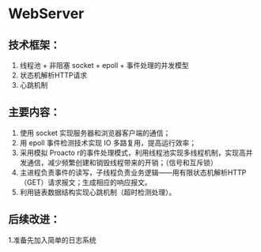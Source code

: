 # WebServer

## 技术框架：

1. 线程池 + 非阻塞 socket + epoll + 事件处理的并发模型
2. 状态机解析HTTP请求
3. 心跳机制

## 主要内容：

1. 使用 socket 实现服务器和浏览器客户端的通信；
2. 用 epoll 事件检测技术实现 IO 多路复用，提高运行效率；
3. 采用模拟 Proacto r的事件处理模式，利用线程池实现多线程机制，实现高并发通信，减少频繁创建和销毁线程带来的开销；（信号和互斥锁）
4. 主进程负责事件的读写，子线程负责业务逻辑——用有限状态机解析HTTP（GET）请求报文；生成相应的响应报文。
5. 利用链表数据结构实现心跳机制（超时检测处理）。

## 后续改进：

1.准备先加入简单的日志系统



